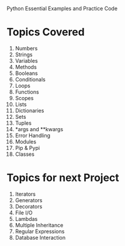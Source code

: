 
Python Essential Examples and Practice Code

Topics Covered
================
1. Numbers
2. Strings
3. Variables
4. Methods
5. Booleans
6. Conditionals
7. Loops
8. Functions
9. Scopes
10. Lists
11. Dictionaries
12. Sets
13. Tuples
14. *args and **kwargs
15. Error Handling
16. Modules
17. Pip & Pypi
18. Classes


Topics for next Project
=========================
1. Iterators
2. Generators
3. Decorators
4. File I/O
5. Lambdas
6. Multiple Inheritance
7. Regular Expressions
8. Database Interaction


